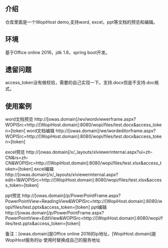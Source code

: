 ## 介绍
仓库里面是一个WopiHost demo,支持word, excel，ppt等文档的预览和编辑。

## 环境
基于Office online 2016，jdk 1.8，spring boot开发。

## 遗留问题
access_token没有做校验，需要的自己实现一下。支持.docx但是不支持.doc格式。

## 使用案例

word文档预览
http://[owas.domain]/wv/wordviewerframe.aspx?WOPISrc=http://[WopiHost.domain]:8080/wopi/files/test.docx&access_token=[token]
word文档编辑
http://[owas.domain]/we/wordeditorframe.aspx?WOPISrc=http://[WopiHost.domain]:8080/wopi/files/test.docx&access_token=[token]

excel预览
http://[owas.domain]/x/_layouts/xlviewerinternal.aspx?ui=zh-CN&rs=zh-CN&WOPISrc=http://[WopiHost.domain]:8080/wopi/files/test.xlsx&access_token=[token]
excel编辑
http://[owas.domain]/x/_layouts/xlviewerinternal.aspx?edit=1&WOPISrc=http://[WopiHost.domain]:8080/wopi/files/test.xlsx&access_token=[token]

ppt预览
http://[owas.domain]/p/PowerPointFrame.aspx?PowerPointView=ReadingView&WOPISrc=http://[WopiHost.domain]:8080/wopi/files/test.pptx&access_token=[token]
ppt编辑
http://[owas.domain]/p/PowerPointFrame.aspx?PowerPointView=EditView&WOPISrc=http://[WopiHost.domain]:8080/wopi/files/test.pptx&access_token=[token]

备注：[owas.domain]是Office online 2016的ip地址，[WopiHost.domain]是WopiHost服务的ip
使用时替换成自己的服务地址
